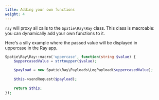 ```yaml
---
title: Adding your own functions
weight: 4
---
```


`ray` will proxy all calls to the `Spatie\Ray\Ray` class. This class is macroable: you can dynamically add your own functions to it.

Here's a silly example where the passed value will be displayed in uppercase in the Ray app.

```php
Spatie\Ray\Ray::macro('uppercase', function(string $value) {
    $uppercasedValue = strtoupper($value);

    $payload = new Spatie\Ray\Payloads\LogPayload($uppercasedValue);
    
    $this->sendRequest($payload);
    
    return $this;
});
```



